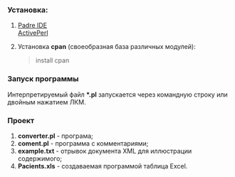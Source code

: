### Установка:
1. [Padre IDE](https://ru.perlmaven.com/ustanovka-i-nachalo-raboty-s-perl)  
   [ActivePerl](http://www.activestate.com/activeperl)  
  
2. Установка **cpan** (своеобразная база различных модулей):
    > install cpan  
    
### Запуск программы  
Интерпретируемый файл **\*.pl** запускается через командную строку или двойным нажатием ЛКМ.  


### Проект
1. **converter.pl** - програма;
2. **coment.pl** - программа с комментариями;
3. **example.txt** - отрывок документа XML для иллюстрации содержимого;
4. **Pacients.xls** - создаваемая программой таблица Excel.
